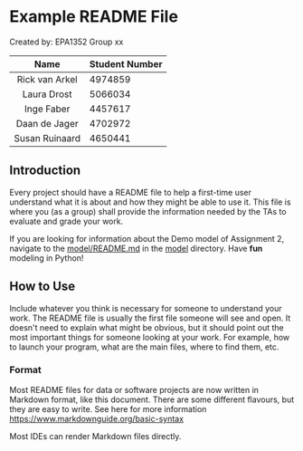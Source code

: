 # Example README File

Created by: EPA1352 Group xx 

|      Name      | Student Number |
|:--------------:|:---------------|
| Rick van Arkel | 4974859        | 
|  Laura Drost   | 5066034        |
|   Inge Faber   | 4457617        |
| Daan de Jager  | 4702972        |
| Susan Ruinaard | 4650441        |

## Introduction

Every project should have a README file to help a first-time user understand what it is about and how they might be able to use it. This file is where you (as a group) shall provide the information needed by the TAs to evaluate and grade your work. 

If you are looking for information about the Demo model of Assignment 2, navigate to the [model/README.md](model/README.md) in the [model](model) directory. Have **fun** modeling in Python! 

## How to Use

Include whatever you think is necessary for someone to understand your work. The README file is usually the first file someone will see and open. It doesn't need to explain what might be obvious, but it should point out the most important things for someone looking at your work. For example, how to launch your program, what are the main files, where to find them, etc. 

### Format

Most README files for data or software projects are now written in Markdown format, like this document. There are some different flavours, but they are easy to write. See here for more information https://www.markdownguide.org/basic-syntax 

Most IDEs can render Markdown files directly. 
